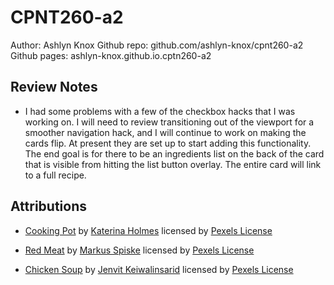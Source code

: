 # CPNT260-a2
Author: Ashlyn Knox
Github repo: github.com/ashlyn-knox/cpnt260-a2
Github pages: ashlyn-knox.github.io.cptn260-a2


## Review Notes
* I had some problems with a few of the checkbox hacks that I was working on. I will need to review transitioning out of the viewport for a smoother navigation hack, and I will continue to work on making the cards flip. At present they are set up to start adding this functionality. The end goal is for there to be an ingredients list on the back of the card that is visible from hitting the list button overlay. The entire card will link to a full recipe.

## Attributions
* [Cooking Pot](https://www.pexels.com/photo/crop-person-cooking-delicious-chili-5907619/) by [Katerina Holmes](https://www.pexels.com/@katerina-holmes) licensed by [Pexels License](https://www.pexels.com/license)
* [Red Meat](https://images.pexels.com/photos/112781/pexels-photo-112781.jpeg?auto=compress&cs=tinysrgb&dpr=2&h=750&w=1260) by [Markus Spiske](https://www.pexels.com/@markusspiske) licensed by [Pexels License](https://www.pexels.com/license)

* [Chicken Soup](https://www.pexels.com/photo/bowl-of-soup-3559899/) by [Jenvit Keiwalinsarid](https://www.instagram.com/iam_jent/) licensed by [Pexels License](https://www.pexels.com/license)

